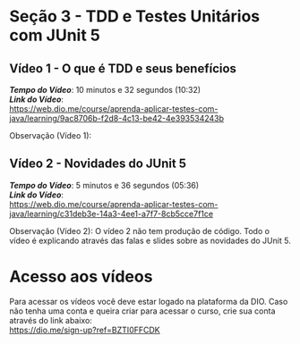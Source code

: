 # Seção 3 - TDD e Testes Unitários com JUnit 5

## Vídeo 1 - O que é TDD e seus benefícios
***Tempo do Vídeo***: 10 minutos e 32 segundos (10:32) <br>
***Link do Vídeo***: <br>
https://web.dio.me/course/aprenda-aplicar-testes-com-java/learning/9ac8706b-f2d8-4c13-be42-4e393534243b

Observação (Vídeo 1): 


## Vídeo 2 - Novidades do JUnit 5
***Tempo do Vídeo***: 5 minutos e 36 segundos (05:36) <br>
***Link do Vídeo***: <br>
https://web.dio.me/course/aprenda-aplicar-testes-com-java/learning/c31deb3e-14a3-4ee1-a7f7-8cb5cce7f1ce

Observação (Vídeo 2): O vídeo 2 não tem produção de código. Todo o vídeo é explicando através das falas e slides sobre as novidades do JUnit 5.


# Acesso aos vídeos

Para acessar os vídeos você deve estar logado na plataforma da DIO.
Caso não tenha uma conta e queira criar para acessar o curso, crie sua conta através do link abaixo: <br>
https://dio.me/sign-up?ref=BZTI0FFCDK